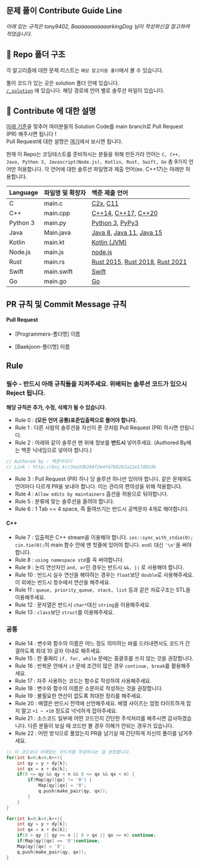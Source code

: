 ## 문제 풀이 Contribute Guide Line

*아래 있는 규칙은 tony9402, BaaaaaaaaaaarkingDog 님이 작성하신걸 참고하여 적었습니다.*

## :file_folder: Repo 폴더 구조

각 알고리즘에 대한 문제 리스트는 ```해당 알고리즘 폴더```에서 볼 수 있습니다.  

풀이 코드가 있는 곳은 solution 폴더 안에 있습니다.   
[```/_solution```](https://github.com/CNU-Team14/AlgorithmSolution/tree/main/_Solution) 에 있습니다. 해당 경로에 언어 별로 솔루션 파일이 있습니다.

## :bust_in_silhouette: Contribute 에 대한 설명

[아래 기준](#rule)을 맞추어 여러분들의 Solution Code를 main branch로 Pull Request (PR) 해주시면 됩니다 !  
Pull Request에 대한 설명은 [여기](https://wayhome25.github.io/git/2017/07/08/git-first-pull-request-story/)에서 보시면 됩니다.

현재 이 Repo는 코딩테스트를 준비하시는 분들을 위해 만든거라 언어는 ```C, C++, Java, Python 3, Javascript(Node.js), Kotlin, Rust, Swift, Go``` 총 9가지 언어만 허용합니다. 각 언어에 대한 솔루션 파일명과 제출 언어(ex. C++17)는 아래만 허용합니다.

| Language | 파일명 및 확장자     | 백준 제출 언어          |
| :------- | :--------------- | :------------------- |
| C        | main.c           | [C2x](https://help.acmicpc.net/language/info#language-102), [C11](https://help.acmicpc.net/language/info#language-75)  |
| C++      | main.cpp         | [C++14](https://help.acmicpc.net/language/info#language-88), [C++17](https://help.acmicpc.net/language/info#language-84), [C++20](https://help.acmicpc.net/language/info#language-95)  |
| Python 3 | main.py          | [Python 3](https://help.acmicpc.net/language/info#language-28), [PyPy3](https://help.acmicpc.net/language/info#language-73)      |
| Java     | Main.java        | [Java 8](https://help.acmicpc.net/language/info#language-3), [Java 11](https://help.acmicpc.net/language/info#language-93), [Java 15](https://help.acmicpc.net/language/info#language-107)      |
| Kotlin   | main.kt          | [Kotlin (JVM)](https://help.acmicpc.net/language/info#language-69)         |
| Node.js  | main.js          | [node.js](https://help.acmicpc.net/language/info#language-17)              |
| Rust     | main.rs          | [Rust 2015](https://help.acmicpc.net/language/info#language-44), [Rust 2018](https://help.acmicpc.net/language/info#language-94), [Rust 2021](https://help.acmicpc.net/language/info#language-113) |
| Swift    | main.swift       | [Swift](https://help.acmicpc.net/language/info#language-74)                |
| Go       | main.go          | [Go](https://help.acmicpc.net/language/info#language-12)                   |

## PR 규칙 및 Commit Message 규칙

#### Pull Request

- [Programmers-폴더명] 이름

- [Baekjoon-폴더명] 이름

## Rule

### 필수 - 반드시 아래 규칙들을 지켜주세요. 위배되는 솔루션 코드가 있으시 Reject 됩니다.

**해당 규칙은 추가, 수정, 삭제가 될 수 있습니다.**

- Rule 0 : **(모든 언어 공통)표준입출력으로 풀어야 합니다.**
- Rule 1 : 다른 사람의 솔루션을 자신이 푼 것처럼 Pull Request (PR) 하시면 안됩니다.
- Rule 2 : 아래와 같이 솔루션 맨 위에 정보를 **반드시** 넣어주세요. (Authored By에는 백준 닉네임으로 넣어야 합니다.)

```cpp
// Authored by : 백준아이디
// Link : http://boj.kr/3ee3d9284f2e4fd7b92b2a22e17d02d6
```

- Rule 3 : Pull Request (PR) 하나 당 솔루션 하나만 있어야 합니다. 같은 문제여도 언어마다 다르게 PR을 보내야 합니다. 이는 관리의 편의성을 위해 적용합니다.
- Rule 4 : `Allow edits by maintainers` 옵션을 허용으로 둬야합니다.
- Rule 5 : 분류에 맞는 솔루션을 올려야 합니다.
- Rule 6 : 1 Tab == 4 space, 즉 들여쓰기는 반드시 공백문자 4개로 해야합니다.  

#### C++
- Rule 7 : 입출력은 C++ stream을 이용해야 합니다. `ios::sync_with_stdio(0); cin.tie(0);`이 main 함수 안에 맨 첫줄에 있어야 합니다. `endl` 대신 `'\n'`을 써야합니다.  
- Rule 8 : `using namespace std`를 꼭 써야합니다.
- Rule 9 : 논리 연산자인 `and, or`인 경우는 반드시 `&&, ||` 로 사용해야 합니다.  
- Rule 10 : 반드시 실수 연산을 해야하는 경우는 `float`보단 `double`로 사용해주세요. 이 외에는 반드시 정수에서 연산을 해주세요.
- Rule 11 : `queue, priority_queue, stack, list` 등과 같은 자료구조는 STL을 이용해주세요.
- Rule 12 : 문자열은 반드시 `char*`대신 `string`을 이용해주세요. <!--*-->
- Rule 13 : `class`보단 `struct`를 이용해주세요.

### 공통 
- Rule 14 : 변수와 함수의 이름은 어느 정도 의미하는 바를 드러내면서도 코드가 간결하도록 최대 10 글자 이내로 해주세요.  
- Rule 15 : 한 줄짜리 `if, for, while` 문에는 중괄호를 쓰지 않는 것을 권장합니다.
- Rule 16 : 반복문 안에서 `if` 문에 조건이 많은 경우 `continue, break`를 활용해주세요.  
- Rule 17 : 자주 사용하는 코드는 함수로 작성하여 사용해주세요.
- Rule 18 : 변수와 함수의 이름은 소문자로 작성하는 것을 권장합니다. 
- Rule 19 : 불필요한 연산이 없도록 최대한 정리를 해주세요.
- Rule 20 : 배열은 반드시 전역에 선언해주세요. 배열 사이즈는 엄청 타이트하게 잡지 말고 `+1 ~ +10` 정도로 넉넉하게 잡아주세요.
- Rule 21 : 소스코드 일부에 어떤 코드인지 간단한 주석처리를 해주시면 감사하겠습니다. 다른 분들이 보실 때 코드만 볼 경우 이해가 안되는 경우가 있습니다.
- Rule 22 : 어떤 방식으로 풀었는지 PR을 남기실 때 간단하게 자신의 풀이를 남겨주세요.

```cpp
// 이 코드보다 아래있는 코드처럼 작성하시는 걸 권장합니다.
for(int k=0;k<4;k++){
    int qy = y + dy[k];
    int qx = x + dx[k];
    if(0 <= qy && qy < n && 0 <= qx && qx < n) {
        if(Map[qy][qx] != '0') {
            Map[qy][qx] = '0';
            q.push(make_pair(qy, qx));
        }
    }
}

for(int k=0;k<4;k++){
    int qy = y + dy[k];
    int qx = x + dx[k];
    if(0 > qy || qy >= n || 0 > qx || qx >= n) continue;
    if(Map[qy][qx] == '0')continue;
    Map[qy][qx] = '0';
    q.push(make_pair(qy, qx));
}
```